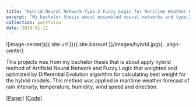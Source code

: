 ```yaml
---
title: "Hybrid Neural Network-Type-2 Fuzzy Logic for Maritime Weather Forecaster"
excerpt: "My bachelor thesis about ensembled neural networks and type-2 fuzzy logic system for predicting martime weather"
collection: portfolio
date: 2019-01-11
---
```


![image-center]({{ site.url }}{{ site.baseurl }}/images/hybrid.jpg){: .align-center}


This projects was from my bachelor thesis that is about apply hybrid method of Artificial Neural Network and Fuzzy Logic that weighted and optimized by Differential Evolution algorithm for calculating best weight for the hybrid models. This method was applied in maritime weather forecast of rain intensity, temperature, humidity, wind speed and direction.

[[Paper](https://www.researchgate.net/publication/331837855_Perancangan_Mobile_Predictor_Cuaca_Maritim_Menggunakan_Metode_Hybrid_Logika_Fuzzy_Tipe_2-Jaringan_Syaraf_Tiruan_dengan_Optimasi_Algoritma_Differential_Evolution "Github Documentantion")] [[Code](https://github.com/mrifkikurniawan/Maritime-Weather-Predictor-Hybrid-NN-GA-and-Fuzzy-2-with-DE-Optimization "Github Documentantion")]
